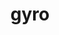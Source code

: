 ---
category: 4-letters
denotation: null
name: gyro
reference_link: https://www.etymonline.com/word/gyro
root_language: null
root_name: null
title: gyro
type: free
word_sums:
- respelling: gyro
  sum: 'Gyro + '
---